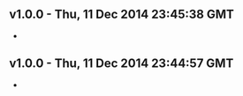 v1.0.0 - Thu, 11 Dec 2014 23:45:38 GMT
--------------------------------------

- 


v1.0.0 - Thu, 11 Dec 2014 23:44:57 GMT
--------------------------------------

- 


